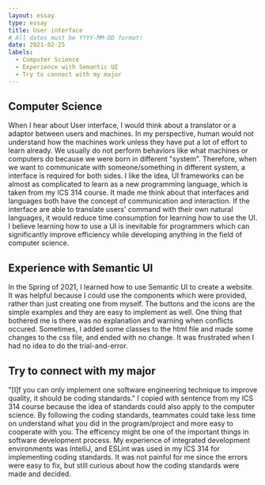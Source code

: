 ```yaml
---
layout: essay
type: essay
title: User interface
# All dates must be YYYY-MM-DD format!
date: 2021-02-25
labels:
  - Computer Science
  - Experience with Semantic UI
  - Try to connect with my major
---
```


## Computer Science

When I hear about User interface, I would think about a translator or a adaptor between users and machines. In my perspective, human would not understand how the machines work unless they have put a lot of effort to learn already. We usually do not perform behaviors like what machines or computers do because we were born in different "system". Therefore, when we want to communicate with someone/something in different system, a interface is required for both sides. I like the idea, UI frameworks can be almost as complicated to learn as a new programming language, which is taken from my ICS 314 course. It made me think about that interfaces and languages both have the concept of communication and interaction. If the interface are able to translate users' command with their own natural languages, it would reduce time consumption for learning how to use the UI. I believe learning how to use a UI is inevitable for programmers which can significantly improve efficiency while developing anything in the field of computer science.

## Experience with Semantic UI

In the Spring of 2021, I learned how to use Semantic UI to create a website. It was helpful because I could use the components which were provided, rather than just creating one from myself. The buttons and the icons are the simple examples and they are easy to implement as well. One thing that bothered me is there was no explanation and warning when conflicts occured. Sometimes, I added some classes to the html file and made some changes to the css file, and ended with no change. It was frustrated when I had no idea to do the trial-and-error. 

## Try to connect with my major

"[I]f you can only implement one software engineering technique to improve quality, it should be coding standards." I copied with sentence from my ICS 314 course because the idea of standards could also apply to the computer science. By following the coding standards, teammates could take less time on understand what you did in the program/project and more easy to cooperate with you. The efficency might be one of the important things in software development process. My experience of integrated development environments was IntelliJ, and ESLint was used in my ICS 314 for implementing coding standards. It was not painful for me since the errors were easy to fix, but still curious about how the coding standards were made and decided. 

